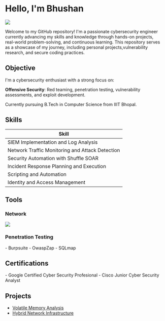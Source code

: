 # Hello, I'm Bhushan
<a href="https://www.linkedin.com/in/bhushan-wayal-81243628a/"><img src="https://img.shields.io/badge/-LinkedIn-0072b1?&style=for-the-badge&logo=linkedin&logoColor=white" /></a>

Welcome to my GitHub repository! I'm a passionate cybersecurity engineer currently advancing my skills and knowledge through hands-on projects, real-world problem-solving, and continuous learning. This repository serves as a showcase of my journey, including personal projects,vulnerability research, and secure coding practices.

## Objective
I'm a cybersecurity enthusiast with a strong focus on:

**Offensive Security**: Red teaming, penetration testing, vulnerability assessments, and exploit development.

Currently pursuing B.Tech in Computer Science from IIIT Bhopal.
## Skills

| Skill                                         |     
|-----------------------------------------------|
| SIEM Implementation and Log Analysis          | 
| Network Traffic Monitoring and Attack Detection |
| Security Automation with Shuffle SOAR         | 
| Incident Response Planning and Execution      |
| Scripting and Automation  |
| Identity and Access Management  |

## Tools

### Network
<div>
    <img src="https://img.shields.io/badge/-Wireshark-1679A7?&style=for-the-badge&logo=Wireshark&logoColor=white" />
</div>

### Penetration Testing
<div>
    - Burpsuite
    - OwaspZap
    - SQLmap
</div>


## Certifications
<div>
- Google Certified Cyber Security Profesional
- Cisco Junior Cyber Security Analyst
</div>

## Projects
- <a href ="https://github.com/wayalbhushan/volatile-memory-analysis.git"> Volatile Memory Analysis
- <a href="https://github.com/wayalbhushan/Cybersecurity-Internship-Project"> Hybrid Network Infrastructure
